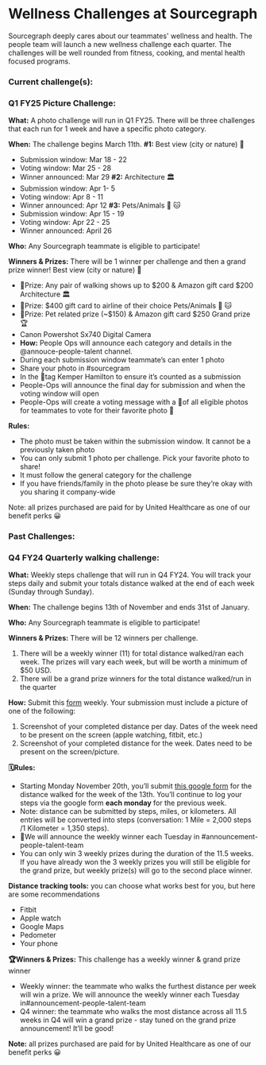 # **Wellness Challenges at Sourcegraph**

Sourcegraph deeply cares about our teammates' wellness and health. The people team will launch a new wellness challenge each quarter. The challenges will be well rounded from fitness, cooking, and mental health focused programs.

### **Current challenge(s):**

### **Q1 FY25 Picture Challenge:**

**What:** A photo challenge will run in Q1 FY25. There will be three challenges that each run for 1 week and have a specific photo category.

**When:** The challenge begins March 11th.
**#1:** Best view (city or nature) 🤩

- Submission window: Mar 18 - 22
- Voting window: Mar 25 - 28
- Winner announced: Mar 29
  **#2:** Architecture 🏛️
- Submission window: Apr 1- 5
- Voting window: Apr 8 - 11
- Winner announced: Apr 12
  **#3:** Pets/Animals 🐶 🐱
- Submission window: Apr 15 - 19
- Voting window: Apr 22 - 25
- Winner announced: April 26

**Who:** Any Sourcegraph teammate is eligible to participate!

**Winners & Prizes:** There will be 1 winner per challenge and then a grand prize winner!
Best view (city or nature) 🤩

- 🏅Prize: Any pair of walking shows up to $200 & Amazon gift card $200
  Architecture 🏛️
- 🏅Prize: $400 gift card to airline of their choice
  Pets/Animals 🐶 🐱
- 🏅Prize: Pet related prize (~$150) & Amazon gift card $250
  Grand prize 🏆
- Canon Powershot Sx740 Digital Camera
- **How:** People Ops will announce each category and details in the @annouce-people-talent channel.
- During each submission window teammate’s can enter 1 photo
- Share your photo in #sourcegram
- In the 🧵tag Kemper Hamilton to ensure it’s counted as a submission
- People-Ops will announce the final day for submission and when the voting window will open
- People-Ops will create a voting message with a 🧵of all eligible photos for teammates to vote for their favorite photo 📸

**Rules:**

- The photo must be taken within the submission window. It cannot be a previously taken photo
- You can only submit 1 photo per challenge. Pick your favorite photo to share!
- It must follow the general category for the challenge
- If you have friends/family in the photo please be sure they’re okay with you sharing it company-wide

Note: all prizes purchased are paid for by United Healthcare as one of our benefit perks 😀

### **Past Challenges:**

### **Q4 FY24 Quarterly walking challenge:**

**What:** Weekly steps challenge that will run in Q4 FY24. You will track your steps daily and submit your totals distance walked at the end of each week (Sunday through Sunday).

**When:** The challenge begins 13th of November and ends 31st of January.

**Who:** Any Sourcegraph teammate is eligible to participate!

**Winners & Prizes:** There will be 12 winners per challenge.

1. There will be a weekly winner (11) for total distance walked/ran each week. The prizes will vary each week, but will be worth a minimum of $50 USD.
2. There will be a grand prize winners for the total distance walked/run in the quarter

**How:** Submit this [form](https://docs.google.com/forms/d/e/1FAIpQLScaeHyNx4_k12yT1eZgFOI4KjIMx-6J2Ky9cACexLl7-dTTiw/viewform?usp=sf_link) weekly. Your submission must include a picture of one of the following:

1. Screenshot of your completed distance per day. Dates of the week need to be present on the screen (apple watching, fitbit, etc.)
2. Screenshot of your completed distance for the week. Dates need to be present on the screen/picture.

**🗓️Rules:**

- Starting Monday November 20th, you’ll submit [this google form](https://docs.google.com/forms/d/e/1FAIpQLScaeHyNx4_k12yT1eZgFOI4KjIMx-6J2Ky9cACexLl7-dTTiw/viewform?usp=sf_link) for the distance walked for the week of the 13th. You’ll continue to log your steps via the google form **each monday** for the previous week.
- Note: distance can be submitted by steps, miles, or kilometers. All entries will be converted into steps (conversation: 1 Mile = 2,000 steps /1 Kilometer = 1,350 steps).
- 🏅We will announce the weekly winner each Tuesday in #announcement-people-talent-team
- You can only win 3 weekly prizes during the duration of the 11.5 weeks. If you have already won the 3 weekly prizes you will still be eligible for the grand prize, but weekly prize(s) will go to the second place winner.

**Distance tracking tools:** you can choose what works best for you, but here are some recommendations

- Fitbit
- Apple watch
- Google Maps
- Pedometer
- Your phone

**🏆Winners & Prizes:** This challenge has a weekly winner & grand prize winner

- Weekly winner: the teammate who walks the furthest distance per week will win a prize. We will announce the weekly winner each Tuesday in#announcement-people-talent-team
- Q4 winner: the teammate who walks the most distance across all 11.5 weeks in Q4 will win a grand prize - stay tuned on the grand prize announcement! It’ll be good!

**Note:** all prizes purchased are paid for by United Healthcare as one of our benefit perks 😀
